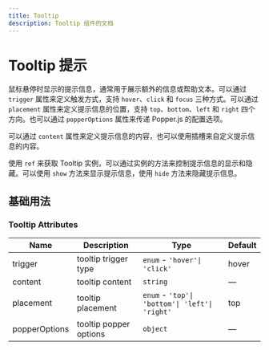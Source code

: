 ```yaml
---
title: Tooltip
description: Tooltip 组件的文档
---
```


# Tooltip 提示

鼠标悬停时显示的提示信息，通常用于展示额外的信息或帮助文本。可以通过 `trigger` 属性来定义触发方式，支持 `hover`、`click` 和 `focus` 三种方式。可以通过 `placement` 属性来定义提示信息的位置，支持 `top`、`bottom`、`left` 和 `right` 四个方向。也可以通过 `popperOptions` 属性来传递 Popper.js 的配置选项。

可以通过 `content` 属性来定义提示信息的内容，也可以使用插槽来自定义提示信息的内容。

使用 `ref` 来获取 Tooltip 实例，可以通过实例的方法来控制提示信息的显示和隐藏。可以使用 `show` 方法来显示提示信息，使用 `hide` 方法来隐藏提示信息。

## 基础用法

<preview path="../demo/Tooltip/Basic.vue" title="基础用法" description="Tooltip 组件的基础用法"></preview>

### Tooltip Attributes

| Name      | Description                  | Type                                                             | Default |
| --------- | ---------------------------- | ---------------------------------------------------------------- | ------- |
| trigger   | tooltip trigger type         | `enum` - `'hover'\| 'click'`                           | hover   |
| content   | tooltip content              | `string`                                                         | —       |
| placement | tooltip placement            | `enum` - `'top'\| 'bottom'\| 'left'\| 'right'`                  | top    |
| popperOptions | tooltip popper options     | `object`                                                         | —       |

